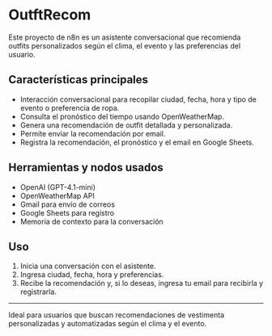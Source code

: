# OutftRecom

Este proyecto de n8n es un asistente conversacional que recomienda outfits personalizados según el clima, el evento y las preferencias del usuario.

## Características principales
- Interacción conversacional para recopilar ciudad, fecha, hora y tipo de evento o preferencia de ropa.
- Consulta el pronóstico del tiempo usando OpenWeatherMap.
- Genera una recomendación de outfit detallada y personalizada.
- Permite enviar la recomendación por email.
- Registra la recomendación, el pronóstico y el email en Google Sheets.

## Herramientas y nodos usados
- OpenAI (GPT-4.1-mini)
- OpenWeatherMap API
- Gmail para envío de correos
- Google Sheets para registro
- Memoria de contexto para la conversación

## Uso
1. Inicia una conversación con el asistente.
2. Ingresa ciudad, fecha, hora y preferencias.
3. Recibe la recomendación y, si lo deseas, ingresa tu email para recibirla y registrarla.

---
Ideal para usuarios que buscan recomendaciones de vestimenta personalizadas y automatizadas según el clima y el evento. 